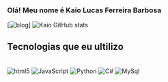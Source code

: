 ### Olá! Meu nome é Kaio Lucas Ferreira Barbosa

[![blog]()]
![Kaio GitHub stats](https://github-readme-stats.vercel.app/api?username=kaiolucas8741&show_icons=true&theme=highcontrast)

## Tecnologias que eu ultilizo
<div style="display: inline_blockc"><br/>
    <img align="center" alt="html5" src="https://img.shields.io/badge/HTML5-E34F26?style=for-the-badge&logo=html5&logoColor=white">
    <img align="center" alt="JavaScript" src="https://img.shields.io/badge/JavaScript-323330?style=for-the-badge&logo=javascript&logoColor=F7DF1E">
    <img align="center" alt="Python" src="    https://img.shields.io/badge/Python-14354C?style=for-the-badge&logo=python&logoColor=white">
    <img align="center" alt="C#" src="https://img.shields.io/badge/C%23-239120?style=for-the-badge&logo=c-sharp&logoColor=white">
    <img align="center" alt="MySql" src="https://img.shields.io/badge/MySQL-00000F?style=for-the-badge&logo=mysql&logoColor=white">
</div>

